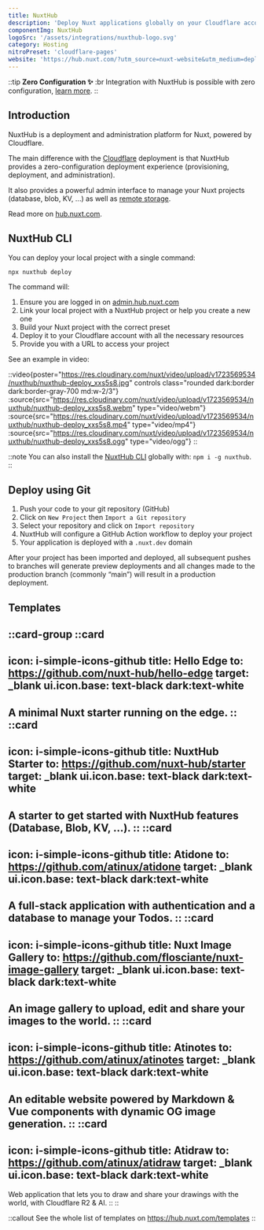 ```yaml
---
title: NuxtHub
description: 'Deploy Nuxt applications globally on your Cloudflare account with zero configuration.'
componentImg: NuxtHub
logoSrc: '/assets/integrations/nuxthub-logo.svg'
category: Hosting
nitroPreset: 'cloudflare-pages'
website: 'https://hub.nuxt.com/?utm_source=nuxt-website&utm_medium=deploy-page'
---
```


::tip
**Zero Configuration ✨**
:br
Integration with NuxtHub is possible with zero configuration, [learn more](https://nitro.unjs.io/deploy#zero-config-providers).
::

## Introduction

NuxtHub is a deployment and administration platform for Nuxt, powered by Cloudflare.

The main difference with the [Cloudflare](/deploy/cloudflare) deployment is that NuxtHub provides a zero-configuration deployment experience (provisioning, deployment, and administration).

It also provides a powerful admin interface to manage your Nuxt projects (database, blob, KV, ...) as well as [remote storage](https://hub.nuxt.com/docs/getting-started/remote-storage?utm_source=nuxt-website&utm_medium=deploy-page).

Read more on [hub.nuxt.com](https://hub.nuxt.com/?utm_source=nuxt-website&utm_medium=deploy-page).

## NuxtHub CLI

You can deploy your local project with a single command:

```bash [Terminal]
npx nuxthub deploy
```

The command will:
1. Ensure you are logged in on [admin.hub.nuxt.com](https://admin.hub.nuxt.com/?utm_source=nuxt-website&utm_medium=deploy-page)
2. Link your local project with a NuxtHub project or help you create a new one
3. Build your Nuxt project with the correct preset
4. Deploy it to your Cloudflare account with all the necessary resources
4. Provide you with a URL to access your project

See an example in video:

::video{poster="https://res.cloudinary.com/nuxt/video/upload/v1723569534/nuxthub/nuxthub-deploy_xxs5s8.jpg" controls class="rounded dark:border dark:border-gray-700 md:w-2/3"}
  :source{src="https://res.cloudinary.com/nuxt/video/upload/v1723569534/nuxthub/nuxthub-deploy_xxs5s8.webm" type="video/webm"}
  :source{src="https://res.cloudinary.com/nuxt/video/upload/v1723569534/nuxthub/nuxthub-deploy_xxs5s8.mp4" type="video/mp4"}
  :source{src="https://res.cloudinary.com/nuxt/video/upload/v1723569534/nuxthub/nuxthub-deploy_xxs5s8.ogg" type="video/ogg"}
::

::note
You can also install the [NuxtHub CLI](https://github.com/nuxt-hub/cli) globally with: `npm i -g nuxthub`.
::

## Deploy using Git

1. Push your code to your git repository (GitHub)
2. Click on `New Project` then `Import a Git repository`
3. Select your repository and click on `Import repository`
4. NuxtHub will configure a GitHub Action workflow to deploy your project
5. Your application is deployed with a `.nuxt.dev` domain

After your project has been imported and deployed, all subsequent pushes to branches will generate preview deployments and all changes made to the production branch (commonly “main”) will result in a production deployment.

## Templates

::card-group
  ::card
  ---
  icon: i-simple-icons-github
  title: Hello Edge
  to: https://github.com/nuxt-hub/hello-edge
  target: _blank
  ui.icon.base: text-black dark:text-white
  ---
  A minimal Nuxt starter running on the edge.
  ::
  ::card
  ---
  icon: i-simple-icons-github
  title: NuxtHub Starter
  to: https://github.com/nuxt-hub/starter
  target: _blank
  ui.icon.base: text-black dark:text-white
  ---
  A starter to get started with NuxtHub features (Database, Blob, KV, ...).
  ::
  ::card
  ---
  icon: i-simple-icons-github
  title: Atidone
  to: https://github.com/atinux/atidone
  target: _blank
  ui.icon.base: text-black dark:text-white
  ---
  A full-stack application with authentication and a database to manage your Todos.
  ::
  ::card
  ---
  icon: i-simple-icons-github
  title: Nuxt Image Gallery
  to: https://github.com/flosciante/nuxt-image-gallery
  target: _blank
  ui.icon.base: text-black dark:text-white
  ---
  An image gallery to upload, edit and share your images to the world.
  ::
  ::card
  ---
  icon: i-simple-icons-github
  title: Atinotes
  to: https://github.com/atinux/atinotes
  target: _blank
  ui.icon.base: text-black dark:text-white
  ---
  An editable website powered by Markdown & Vue components with dynamic OG image generation.
  ::
  ::card
  ---
  icon: i-simple-icons-github
  title: Atidraw
  to: https://github.com/atinux/atidraw
  target: _blank
  ui.icon.base: text-black dark:text-white
  ---
  Web application that lets you to draw and share your drawings with the world, with Cloudflare R2 & AI.
  ::
::

::callout
See the whole list of templates on https://hub.nuxt.com/templates
::
